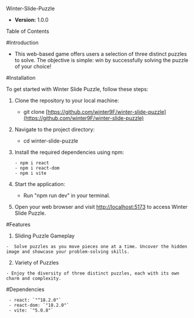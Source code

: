 Winter-Slide-Puzzle

  - **Version:** 1.0.0



Table of Contents

#Introduction

  - This web-based game offers users a selection of three distinct puzzles to solve. The objective is simple: win by successfully solving the puzzle of your choice!



#Installation

To get started with Winter Slide Puzzle, follow these steps:

1. Clone the repository to your local machine:

    - git clone [https://github.com/winter9F/winter-slide-puzzle](https://github.com/winter9F/winter-slide-puzzle)

2. Navigate to the project directory:

    - cd winter-slide-puzzle

3. Install the required dependencies using npm:

    ```
    - npm i react
    - npm i react-dom
    - npm i vite
    
    ```

4. Start the application:
    
    - Run "npm run dev" in your terminal.

5. Open your web browser and visit [http://localhost:5173](http://localhost:5173) to access Winter Slide Puzzle.



#Features

  1. Sliding Puzzle Gameplay

    -  Solve puzzles as you move pieces one at a time. Uncover the hidden image and showcase your problem-solving skills.

  2. Variety of Puzzles

    - Enjoy the diversity of three distinct puzzles, each with its own charm and complexity.




#Dependencies

  ```
   - react: `"^18.2.0"`
   - react-dom: `"18.2.0"`
   - vite: `"5.0.8"`

  ```



